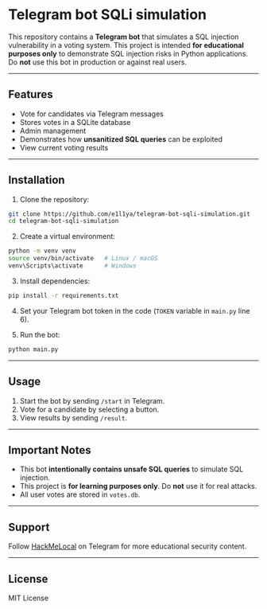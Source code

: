 # Telegram bot SQLi simulation

This repository contains a **Telegram bot** that simulates a SQL injection vulnerability in a voting system. This project is intended **for educational purposes only** to demonstrate SQL injection risks in Python applications. Do **not** use this bot in production or against real users.

---

## Features

- Vote for candidates via Telegram messages
- Stores votes in a SQLite database
- Admin management
- Demonstrates how **unsanitized SQL queries** can be exploited
- View current voting results

---

## Installation

1. Clone the repository:
```bash
git clone https://github.com/e1l1ya/telegram-bot-sqli-simulation.git
cd telegram-bot-sqli-simulation
````

2. Create a virtual environment:

```bash
python -m venv venv
source venv/bin/activate   # Linux / macOS
venv\Scripts\activate      # Windows
```

3. Install dependencies:

```bash
pip install -r requirements.txt
```

4. Set your Telegram bot token in the code (`TOKEN` variable in `main.py` line 6).

5. Run the bot:

```bash
python main.py
```

---

## Usage

1. Start the bot by sending `/start` in Telegram.
2. Vote for a candidate by selecting a button.
3. View results by sending `/result`.

---

## Important Notes

* This bot **intentionally contains unsafe SQL queries** to simulate SQL injection.
* This project is **for learning purposes only**. Do **not** use it for real attacks.
* All user votes are stored in `votes.db`.

---

## Support

Follow [HackMeLocal](https://t.me/hackmelocal) on Telegram for more educational security content.

---

## License

MIT License
